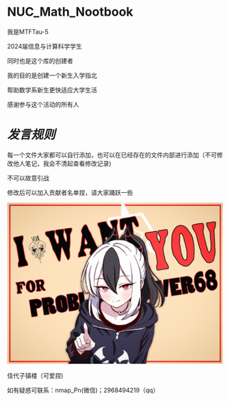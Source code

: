 # NUC_Math_Nootbook

我是MTFTau-5

2024届信息与计算科学学生

同时也是这个库的创建者

我的目的是创建一个新生入学指北

帮助数学系新生更快适应大学生活

感谢参与这个活动的所有人


# ***发言规则***

每一个文件大家都可以自行添加，也可以在已经存在的文件内部进行添加（不可修改他人笔记，我会不清起查看修改记录)

不可以故意引战

修改后可以加入贡献者名单捏，请大家踊跃一些

![1747831938644](image/README/1747831938644.jpg)

佳代子镇楼（可爱捏)

如有疑惑可联系：nmap_Pn(微信)；2968494219（qq）
